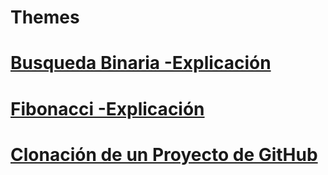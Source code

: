 # Themes

# [Busqueda Binaria -Explicación](https://github.com/rclaros/ADS-2019-I/blob/master/TAREA1.md)

# [Fibonacci -Explicación](https://github.com/rclaros/ADS-2019-I/blob/master/TAREA2.md)

# [Clonación de un Proyecto de GitHub](https://github.com/rclaros/ADS-2019-I/blob/master/TAREA3.md)
